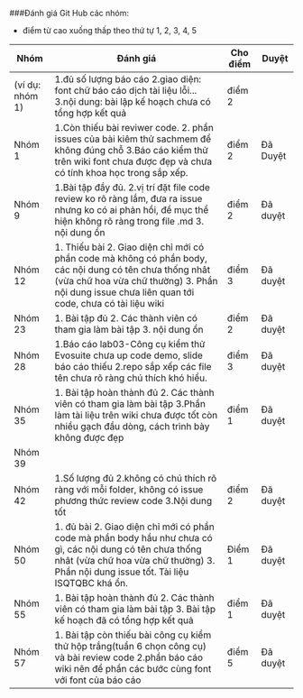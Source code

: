 ###Đánh giá Git Hub các nhóm:
- điểm từ cao xuống thấp theo thứ tự 1, 2, 3, 4, 5

Nhóm|Đánh giá|Cho điểm|Duyệt
----|----|-----|-----
(ví dụ: nhóm 1)|1.đủ số lượng báo cáo 2.giao diện: font chữ báo cáo dịch tài liệu lỗi... 3.nội dung: bài lập kế hoạch chưa có tổng hợp kết quả|điểm 2|
Nhóm 1|1.Còn thiếu bài reviwer code. 2. phần issues của bài kiêm thử sachmem để không đúng chỗ 3.Báo cáo kiểm thử trên wiki font chưa được đẹp và chưa có tính khoa học trong sắp xếp. | điểm 2|Đã Duyệt
Nhóm 9|1.Bài tập đầy đủ. 2.vị trí đặt file code review ko rõ ràng lắm, đưa ra issue nhưng ko có ai phản hồi, đề mục thể hiện không rõ ràng trong file .md 3. nội dung ổn| điểm 2|Đã duyệt
Nhóm 12|1. Thiếu bài 2. Giao diện chỉ mới có phần code mà không có phần body, các nội dung có tên chưa thống nhât (vừa chữ hoa vừa chữ thường) 3. Phần nội dung issue chưa liên quan tới code, chưa có tài liệu wiki| điểm 3|Đã duyệt
Nhóm 23|1. Bài tập đủ 2. Các thành viên có tham gia làm bài tập 3. nội dung ổn | điểm 2|Đã duyệt
Nhóm 28|1.Báo cáo lab03-Công cụ kiểm thử Evosuite chưa up code demo, slide báo cáo thiếu 2.repo sắp xếp các file tên chưa rõ ràng chú thích khó hiểu.| điểm 3|Đã duyệt
Nhóm 35|1. Bài tập hoàn thành đủ 2. Các thành viên có tham gia làm bài tập 3.Phần làm tài liệu trên wiki chưa được tốt còn nhiều gạch đầu dòng, cách trình bày không được đẹp| điểm 1|Đã duyệt
Nhóm 39|||
Nhóm 42|1.Số lượng đủ 2.không có chú thích rõ ràng với mỗi folder, không có issue phương thức review code 3.Nội dung tốt|điểm 2|Đã duyệt
Nhóm 50|1. đủ bài 2. Giao diện chỉ mới có phần code mà phần body hầu như chưa có gì, các nội dung có tên chưa thống nhât (vừa chữ hoa vừa chữ thường) 3. Phần nội dung issue tốt. Tài liệu ISQTQBC khá ổn.|Điểm 1|Đã duyệt
Nhóm 55|1. Bài tập hoàn thành đủ 2. Các thành viên có tham gia làm bài tập 3. Bài tập kế hoạch đã có tổng hợp kết quả  | điểm 1|Đã duyệt
Nhóm 57|1. Bài tập còn thiếu bài công cụ kiểm thử hộp trắng(tuần 6 chọn công cụ) và bài review code 2.phần báo cáo wiki nên để phần các bước cùng font với font của báo cáo| điểm 5|Đã duyệt

